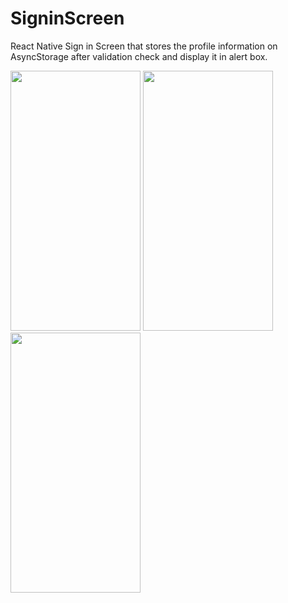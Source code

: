 # SigninScreen

React Native Sign in Screen that stores the profile information on AsyncStorage after validation check and display it in alert box.
<p float="left">
<img src="https://user-images.githubusercontent.com/45852402/212536675-cf42efa3-68d3-4976-91e4-045e403cef9b.png" width="208" height="416">
<img src="https://user-images.githubusercontent.com/45852402/212536801-60d3226b-162a-4e2c-ba2f-b472fe22d5f2.png" width="208" height="416">
<img src="https://user-images.githubusercontent.com/45852402/212536822-48bf335a-ef50-4977-bd0a-7fc6e602b1a0.png" width="208" height="416">
</p>
